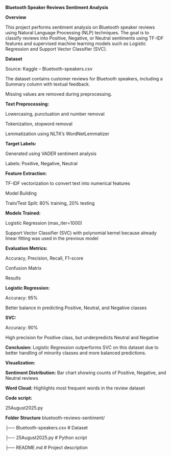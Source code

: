 **Bluetooth Speaker Reviews Sentiment Analysis**

**Overview**

This project performs sentiment analysis on Bluetooth speaker reviews using Natural Language Processing (NLP) techniques. The goal is to classify reviews into Positive, Negative, or Neutral sentiments using TF-IDF features and supervised machine learning models such as Logistic Regression and Support Vector Classifier (SVC).

**Dataset**

Source: Kaggle – Bluetooth-speakers.csv

The dataset contains customer reviews for Bluetooth speakers, including a Summary column with textual feedback.

Missing values are removed during preprocessing.

**Text Preprocessing:**

Lowercasing, punctuation and number removal

Tokenization, stopword removal

Lemmatization using NLTK’s WordNetLemmatizer

**Target Labels:**

Generated using VADER sentiment analysis

Labels: Positive, Negative, Neutral

**Feature Extraction:**

TF-IDF vectorization to convert text into numerical features

Model Building

Train/Test Split: 80% training, 20% testing

**Models Trained:**

Logistic Regression (max_iter=1000)

Support Vector Classifier (SVC) with polynomial kernel because already linear fitting was used in the previous model

**Evaluation Metrics:**

Accuracy, Precision, Recall, F1-score

Confusion Matrix

Results

**Logistic Regression:**

Accuracy: 95%

Better balance in predicting Positive, Neutral, and Negative classes

**SVC:**

Accuracy: 90%

High precision for Positive class, but underpredicts Neutral and Negative

**Conclusion:** Logistic Regression outperforms SVC on this dataset due to better handling of minority classes and more balanced predictions.

**Visualization:**

**Sentiment Distribution:** Bar chart showing counts of Positive, Negative, and Neutral reviews

**Word Cloud:** Highlights most frequent words in the review dataset

**Code script:**

25August2025.py

**Folder Structure**
bluetooth-reviews-sentiment/

├── Bluetooth-speakers.csv   # Dataset

├── 25August2025.py    # Python script

├── README.md                # Project description
